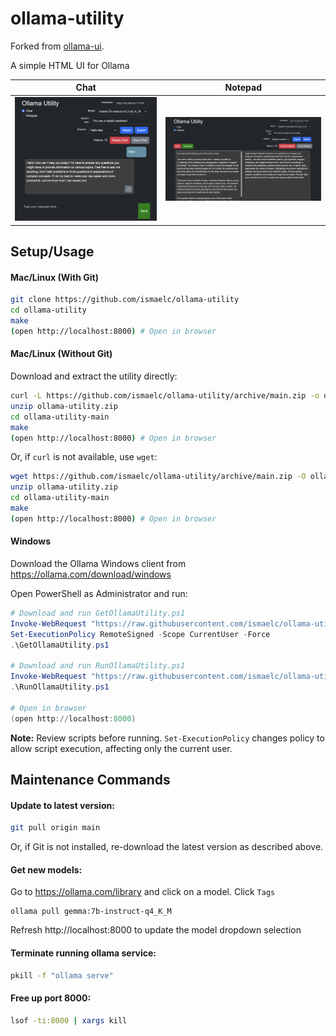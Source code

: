 # ollama-utility

Forked from [ollama-ui](https://github.com/ollama-ui/ollama-ui).

A simple HTML UI for Ollama


| Chat | Notepad |
| ---- | ------- |
| ![Chat](images/ollama-utility-01.png) | ![Notepad](images/ollama-utility-02.png) |

## Setup/Usage

#### Mac/Linux (With Git)

```bash
git clone https://github.com/ismaelc/ollama-utility
cd ollama-utility
make
(open http://localhost:8000) # Open in browser
```

#### Mac/Linux (Without Git)

Download and extract the utility directly:

```bash
curl -L https://github.com/ismaelc/ollama-utility/archive/main.zip -o ollama-utility.zip
unzip ollama-utility.zip
cd ollama-utility-main
make
(open http://localhost:8000) # Open in browser
```

Or, if `curl` is not available, use `wget`:

```bash
wget https://github.com/ismaelc/ollama-utility/archive/main.zip -O ollama-utility.zip
unzip ollama-utility.zip
cd ollama-utility-main
make
(open http://localhost:8000) # Open in browser
```

#### Windows

Download the Ollama Windows client from https://ollama.com/download/windows

Open PowerShell as Administrator and run:

```powershell
# Download and run GetOllamaUtility.ps1
Invoke-WebRequest "https://raw.githubusercontent.com/ismaelc/ollama-utility/main/windows/GetOllamaUtility.ps1" -OutFile "GetOllamaUtility.ps1"
Set-ExecutionPolicy RemoteSigned -Scope CurrentUser -Force
.\GetOllamaUtility.ps1

# Download and run RunOllamaUtility.ps1
Invoke-WebRequest "https://raw.githubusercontent.com/ismaelc/ollama-utility/main/windows/RunOllamaUtility.ps1" -OutFile "RunOllamaUtility.ps1"
.\RunOllamaUtility.ps1

# Open in browser
(open http://localhost:8000)
```

**Note:** Review scripts before running. `Set-ExecutionPolicy` changes policy to allow script execution, affecting only the current user.

## Maintenance Commands

#### Update to latest version:

```bash
git pull origin main
```

Or, if Git is not installed, re-download the latest version as described above.

#### Get new models:

Go to https://ollama.com/library and click on a model. Click `Tags`
```
ollama pull gemma:7b-instruct-q4_K_M
```
Refresh http://localhost:8000 to update the model dropdown selection

#### Terminate running ollama service:

```bash
pkill -f "ollama serve"
```

#### Free up port 8000:

```bash
lsof -ti:8000 | xargs kill
```